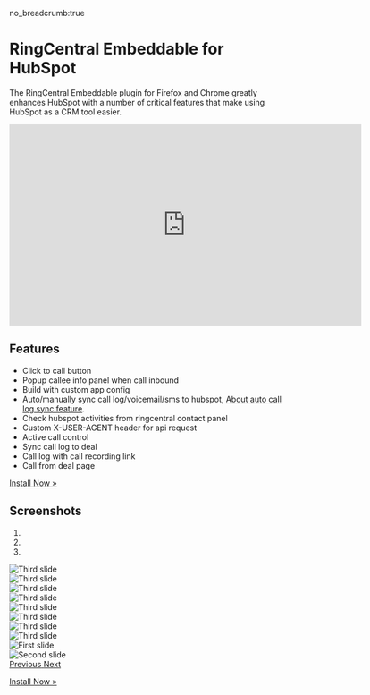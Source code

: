 no_breadcrumb:true

# RingCentral Embeddable for HubSpot

The RingCentral Embeddable plugin for Firefox and Chrome greatly enhances HubSpot with a number of critical features that make using HubSpot as a CRM tool easier. 

<iframe src="https://www.youtube.com/embed/MciDRtxx1VQ?modestbranding=1&rel=0&theme=light" width="630" height="360" frameborder="0" allow="accelerometer; autoplay; encrypted-media; gyroscope; picture-in-picture" allowfullscreen></iframe>

## Features

- Click to call button
- Popup callee info panel when call inbound
- Build with custom app config
- Auto/manually sync call log/voicemail/sms to hubspot, [About auto call log sync feature](https://github.com/ringcentral/hubspot-embeddable-ringcentral-phone/issues/137).
- Check hubspot activities from ringcentral contact panel
- Custom X-USER-AGENT header for api request
- Active call control
- Sync call log to deal
- Call log with call recording link
- Call from deal page

<a class="btn btn-primary" href="install/">Install Now &raquo;</a>

## Screenshots

<div id="carouselExampleIndicators" class="carousel slide" data-ride="carousel">
  <ol class="carousel-indicators">
    <li data-target="#carouselExampleIndicators" data-slide-to="0" class="active"></li>
    <li data-target="#carouselExampleIndicators" data-slide-to="1"></li>
    <li data-target="#carouselExampleIndicators" data-slide-to="2"></li>
  </ol>
  <div class="carousel-inner">
    <div class="carousel-item">
      <img class="d-block w-100" src="./img/screenshots/hubspot-list2.png" alt="Third slide">
    </div>
    <div class="carousel-item">
      <img class="d-block w-100" src="./img/screenshots/hs1.png" alt="Third slide">
    </div>
    <div class="carousel-item">
      <img class="d-block w-100" src="./img/screenshots/hs2.png" alt="Third slide">
    </div>
    <div class="carousel-item">
      <img class="d-block w-100" src="./img/screenshots/hs3.png" alt="Third slide">
    </div>
    <div class="carousel-item">
      <img class="d-block w-100" src="./img/screenshots/hs4.png" alt="Third slide">
    </div>
    <div class="carousel-item">
      <img class="d-block w-100" src="./img/screenshots/hs5.png" alt="Third slide">
    </div>
    <div class="carousel-item">
      <img class="d-block w-100" src="./img/screenshots/hs6.png" alt="Third slide">
    </div>
    <div class="carousel-item">
      <img class="d-block w-100" src="./img/screenshots/hs7.png" alt="Third slide">
    </div>
    <div class="carousel-item active">
      <img class="d-block w-100" src="./img/screenshots/hubspot-btn2.png" alt="First slide">
    </div>
    <div class="carousel-item">
      <img class="d-block w-100" src="./img/screenshots/hubspot1.png" alt="Second slide">
    </div>
  </div>
  <a class="carousel-control-prev" href="#carouselExampleIndicators" role="button" data-slide="prev">
    <span class="carousel-control-prev-icon" aria-hidden="true"></span>
    <span class="sr-only">Previous</span>
  </a>
  <a class="carousel-control-next" href="#carouselExampleIndicators" role="button" data-slide="next">
    <span class="carousel-control-next-icon" aria-hidden="true"></span>
    <span class="sr-only">Next</span>
  </a>
</div>

<a class="btn btn-primary" href="install/">Install Now &raquo;</a>